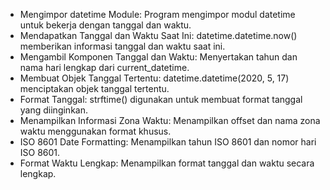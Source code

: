 - Mengimpor datetime Module: Program mengimpor modul datetime untuk bekerja dengan tanggal dan waktu.
- Mendapatkan Tanggal dan Waktu Saat Ini: datetime.datetime.now() memberikan informasi tanggal dan waktu saat ini.
- Mengambil Komponen Tanggal dan Waktu: Menyertakan tahun dan nama hari lengkap dari current_datetime.
- Membuat Objek Tanggal Tertentu: datetime.datetime(2020, 5, 17) menciptakan objek tanggal tertentu.
- Format Tanggal: strftime() digunakan untuk membuat format tanggal yang diinginkan.
- Menampilkan Informasi Zona Waktu: Menampilkan offset dan nama zona waktu menggunakan format khusus.
- ISO 8601 Date Formatting: Menampilkan tahun ISO 8601 dan nomor hari ISO 8601.
- Format Waktu Lengkap: Menampilkan format tanggal dan waktu secara lengkap.